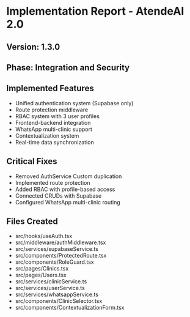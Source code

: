 # Implementation Report - AtendeAI 2.0

## Version: 1.3.0
## Phase: Integration and Security

## Implemented Features

- Unified authentication system (Supabase only)
- Route protection middleware
- RBAC system with 3 user profiles
- Frontend-backend integration
- WhatsApp multi-clinic support
- Contextualization system
- Real-time data synchronization

## Critical Fixes

- Removed AuthService Custom duplication
- Implemented route protection
- Added RBAC with profile-based access
- Connected CRUDs with Supabase
- Configured WhatsApp multi-clinic routing

## Files Created

- src/hooks/useAuth.tsx
- src/middleware/authMiddleware.tsx
- src/services/supabaseService.ts
- src/components/ProtectedRoute.tsx
- src/components/RoleGuard.tsx
- src/pages/Clinics.tsx
- src/pages/Users.tsx
- src/services/clinicService.ts
- src/services/userService.ts
- src/services/whatsappService.ts
- src/components/ClinicSelector.tsx
- src/components/ContextualizationForm.tsx

